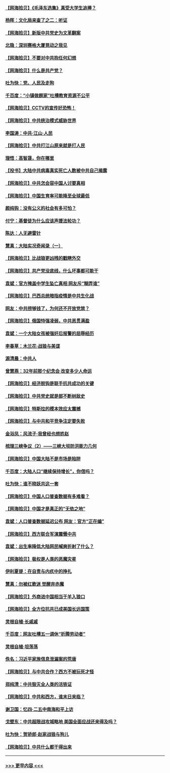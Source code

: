 #### [【网海拾贝】《毛泽东选集》真受大学生追捧？](../pages/nsc993/n12968779.md?t=05232201) 
#### [杨晖：文化局来查了之二：听证](../pages/nsc993/n12966528.md?t=05232201) 
#### [【网海拾贝】新版中共党史为文革翻案](../pages/nsc993/n12967526.md?t=05232201) 
#### [北隐：深圳赛格大厦晃动之我见](../pages/nsc993/n12967393.md?t=05232201) 
#### [【网海拾贝】不要对中共抱任何幻想](../pages/nsc993/n12965222.md?t=05232201) 
#### [【网海拾贝】什么是共产党？](../pages/nsc993/n12962781.md?t=05232201) 
#### [吐为快：党、人民及走狗](../pages/nsc993/n12962747.md?t=05232201) 
#### [千百度：“小镇做题家”吐槽教育资源不公平](../pages/nsc993/n12962705.md?t=05232201) 
#### [【网海拾贝】CCTV的宣传好恐怖！](../pages/nsc993/n12959984.md?t=05232201) 
#### [【网海拾贝】中共统治模式威胁世界](../pages/nsc993/n12957622.md?t=05232201) 
#### [李国涛：中共‧江山‧人民](../pages/nsc993/n12957502.md?t=05232201) 
#### [【网海拾贝】中共打江山原来就是打人民](../pages/nsc993/n12954345.md?t=05232201) 
#### [理悟：高智晟，你在哪里](../pages/nsc993/n12953115.md?t=05232201) 
#### [【投书】大陆中共病毒真实死亡人数被中共自己揭露](../pages/nsc993/n12953050.md?t=05232201) 
#### [【网海拾贝】中共怎会容中国人讨要真相](../pages/nsc993/n12952161.md?t=05232201) 
#### [【网海拾贝】中国生育率可能降至全球最低](../pages/nsc993/n12948793.md?t=05232201) 
#### [颜纯钩：没有公义的社会有多可怕？](../pages/nsc993/n12947626.md?t=05232201) 
#### [付宁：基督徒为什么应该声援法轮功？](../pages/nsc993/n12947233.md?t=05232201) 
#### [陈达：人无避雷针](../pages/nsc993/n12947098.md?t=05232201) 
#### [慧真：大陆实况奇闻录（一）](../pages/nsc993/n12945811.md?t=05232201) 
#### [【网海拾贝】比战狼更凶残的戳瞎外交](../pages/nsc993/n12945717.md?t=05232201) 
#### [【网海拾贝】共产党没底线，什么坏事都可能干](../pages/nsc993/n12942090.md?t=05232201) 
#### [袁斌：官方掩盖中学生坠亡真相 网友斥“糊弄谁”](../pages/nsc993/n12942029.md?t=05232201) 
#### [【网海拾贝】巴西总统暗指疫情是中共生化战](../pages/nsc993/n12938999.md?t=05232201) 
#### [网友：中共捞够钱了，为何还不开放党禁？](../pages/nsc993/n12938952.md?t=05232201) 
#### [【网海拾贝】俄国恃强凌弱，中共恶贯满盈](../pages/nsc993/n12936626.md?t=05232201) 
#### [袁斌：一个大陆女孩被强奸后报警的屈辱经历](../pages/nsc993/n12936547.md?t=05232201) 
#### [李春草：木兰花·战狼与美谍](../pages/nsc993/n12935995.md?t=05232201) 
#### [源清晨：中共人](../pages/nsc993/n12935589.md?t=05232201) 
#### [曾慧燕：32年前那个纪念会 改变多少人命运](../pages/nsc993/n12934233.md?t=05232201) 
#### [【网海拾贝】经济脱钩是联手抗共成功的关键](../pages/nsc993/n12934176.md?t=05232201) 
#### [【网海拾贝】中共党史就是部不断树敌史](../pages/nsc993/n12932844.md?t=05232201) 
#### [【网海拾贝】特斯拉的模本效应太震撼](../pages/nsc993/n12925626.md?t=05232201) 
#### [【网海拾贝】与中共和平竞争注定要失败](../pages/nsc993/n12923326.md?t=05232201) 
#### [金浴凤：风流子‧我曾经也想姓赵](../pages/nsc993/n12920911.md?t=05232201) 
#### [梳理三峡争议（2）——三峡大坝防洪能力几何](../pages/nsc993/n12920173.md?t=05232201) 
#### [【网海拾贝】中国大陆不是市场是陷阱](../pages/nsc993/n12920143.md?t=05232201) 
#### [千百度：大陆人口“继续保持增长”，你信吗？](../pages/nsc993/n12918946.md?t=05232201) 
#### [吐为快：谁不晓妖共这一套](../pages/nsc993/n12918941.md?t=05232201) 
#### [【网海拾贝】中国人口普查数据有多难看？](../pages/nsc993/n12917822.md?t=05232201) 
#### [【网海拾贝】中国才是真正的“无依之地”](../pages/nsc993/n12915845.md?t=05232201) 
#### [袁斌：人口普查数据延迟公布 网友：官方“正在编”](../pages/nsc993/n12915748.md?t=05232201) 
#### [【网海拾贝】西方联合军演震慑中共](../pages/nsc993/n12913466.md?t=05232201) 
#### [袁斌：出生率降低大陆网民喊爽折射了什么？](../pages/nsc993/n12913365.md?t=05232201) 
#### [【网海拾贝】极权是人类的恶魔灾星](../pages/nsc993/n12910697.md?t=05232201) 
#### [伊利夏提：在自责与内疚中的挣扎](../pages/nsc993/n12910493.md?t=05232201) 
#### [慧真：勿被红歌迷 觉醒弃赤魔](../pages/nsc993/n12910485.md?t=05232201) 
#### [【网海拾贝】外商进中国相当于羊入狼口](../pages/nsc993/n12908274.md?t=05232201) 
#### [【网海拾贝】全方位抗共已成美国长远国策](../pages/nsc993/n12906878.md?t=05232201) 
#### [灵根自植‧长戚戚](../pages/nsc993/n12905585.md?t=05232201) 
#### [千百度：网友吐槽五一调休“折腾劳动者”](../pages/nsc993/n12905934.md?t=05232201) 
#### [灵根自植‧坦荡荡](../pages/nsc993/n12905562.md?t=05232201) 
#### [佚名：习近平家族信息泄漏案的荒唐](../pages/nsc993/n12904705.md?t=05232201) 
#### [【网海拾贝】与中共合作？西方不被玩死才怪](../pages/nsc993/n12903873.md?t=05232201) 
#### [郑纯清：中共毁灭全人类的活铁证](../pages/nsc993/n12903785.md?t=05232201) 
#### [【网海拾贝】中共和西方，谁末日来临？](../pages/nsc993/n12903482.md?t=05232201) 
#### [谢卫国：忆四‧二五中南海和平上访](../pages/nsc993/n12902192.md?t=05232201) 
#### [戈壁东：中共超限战攻城略地 美国全面应战还来得及吗？](../pages/nsc993/n12902297.md?t=05232201) 
#### [吐为快：贺骄郎‧赵家战狼与狗儿](../pages/nsc993/n12902280.md?t=05232201) 
#### [【网海拾贝】中共什么都干得出来](../pages/nsc993/n12897500.md?t=05232201) 

----
#### [ >>> 更早内容 <<< ](../indexes/nsc993-earlier.md)
